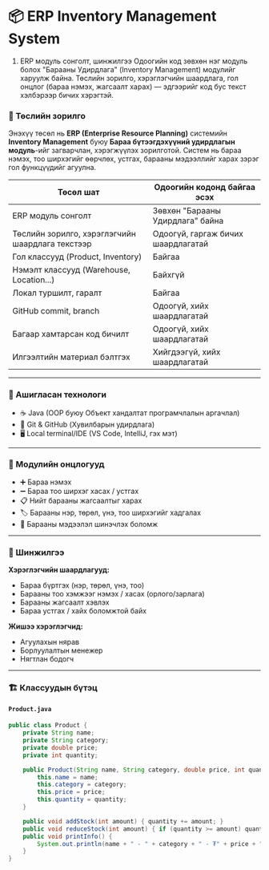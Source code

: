 # 📦 ERP Inventory Management System
1. ERP модуль сонголт, шинжилгээ
Одоогийн код зөвхөн нэг модуль болох "Барааны Удирдлага" (Inventory Management) модулийг харуулж байна.
Төслийн зорилго, хэрэглэгчийн шаардлага, гол онцлог (бараа нэмэх, жагсаалт харах) — эдгээрийг код бус текст хэлбэрээр бичих хэрэгтэй.
### 🎯 Төслийн зорилго
Энэхүү төсөл нь **ERP (Enterprise Resource Planning)** системийн **Inventory Management** буюу **Бараа бүтээгдэхүүний удирдлагын модуль**-ийг загварчлан, хэрэгжүүлэх зорилготой. Систем нь бараа нэмэх, тоо ширхэгийг өөрчлөх, устгах, барааны мэдээллийг харах зэрэг гол функцүүдийг агуулна.

| Төсөл шат                                        | Одоогийн кодонд байгаа эсэх        |
| ------------------------------------------------ | ---------------------------------- |
| ERP модуль сонголт                               | Зөвхөн "Барааны Удирдлага" байна   |
| Төслийн зорилго, хэрэглэгчийн шаардлага текстээр | Одоогүй, гаргаж бичих шаардлагатай |
| Гол классууд (Product, Inventory)                | Байгаа                             |
| Нэмэлт классууд (Warehouse, Location...)         | Байхгүй                            |
| Локал туршилт, гаралт                            | Байгаа                             |
| GitHub commit, branch                            | Одоогүй, хийх шаардлагатай         |
| Багаар хамтарсан код бичилт                      | Одоогүй, хийх шаардлагатай         |
| Илгээлтийн материал бэлтгэх                      | Хийгдээгүй, хийх шаардлагатай      |

---

### 🧩 Ашигласан технологи
- ☕ Java (OOP буюу Объект хандалтат програмчлалын аргачлал)
- 📁 Git & GitHub (Хувилбарын удирдлага)
- 🖥️ Local terminal/IDE (VS Code, IntelliJ, гэх мэт)

---

### 📌 Модулийн онцлогууд
- ➕ Бараа нэмэх
- ➖ Бараа тоо ширхэг хасах / устгах
- 📋 Нийт барааны жагсаалтыг харах
- 🏷️ Барааны нэр, төрөл, үнэ, тоо ширхэгийг хадгалах
- 🔄 Барааны мэдээлэл шинэчлэх боломж

---

### 🧪 Шинжилгээ
**Хэрэглэгчийн шаардлагууд:**
- Бараа бүртгэх (нэр, төрөл, үнэ, тоо)
- Барааны тоо хэмжээг нэмэх / хасах (орлого/зарлага)
- Барааны жагсаалт хэвлэх
- Бараа устгах / хайх боломжтой байх

**Жишээ хэрэглэгчид:**
- Агуулахын нярав
- Борлуулалтын менежер
- Нягтлан бодогч

---

### 🏗️ Классуудын бүтэц

#### `Product.java`
```java
public class Product {
    private String name;
    private String category;
    private double price;
    private int quantity;

    public Product(String name, String category, double price, int quantity) {
        this.name = name;
        this.category = category;
        this.price = price;
        this.quantity = quantity;
    }

    public void addStock(int amount) { quantity += amount; }
    public void reduceStock(int amount) { if (quantity >= amount) quantity -= amount; }
    public void printInfo() {
        System.out.println(name + " - " + category + " - ₮" + price + " - " + quantity + " ширхэг");
    }
}
